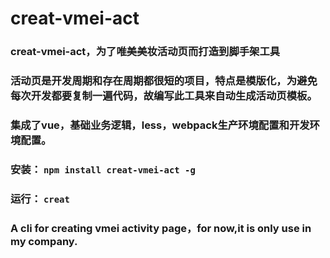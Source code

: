 # creat-vmei-act

### creat-vmei-act，为了唯美美妆活动页而打造到脚手架工具
### 活动页是开发周期和存在周期都很短的项目，特点是模版化，为避免每次开发都要复制一遍代码，故编写此工具来自动生成活动页模板。
### 集成了vue，基础业务逻辑，less，webpack生产环境配置和开发环境配置。

### 安装： `npm install creat-vmei-act -g`
### 运行： `creat`


### A cli for creating vmei activity page，for now,it is only use in my company.